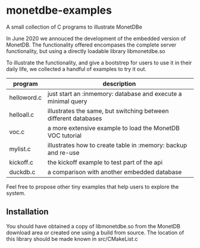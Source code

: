 # monetdbe-examples
A small collection of C programs to illustrate MonetDBe

In June 2020 we annouced the development of the embedded version of MonetDB. 
The functionality offered encompases the complete server functionality, but using
a directly loadable library libmonetdbe.so

To illustrate the functionality, and give a bootstrep for users to use it in their
daily life, we collected a handful of examples to try it out.

| program | description|
| ------------- | ----------------------------------------------------------- |
| helloword.c  |just start an :inmemory: database and execute a minimal query|
|  helloall.c    |illustrates the same, but switching between different databases|
|  voc.c |a more extensive example to load the MonetDB VOC tutorial|
|  mylist.c    |illustrates how to create table in :memory: backup and re-use|
|  kickoff.c    |the kickoff example to test part of the api|
|  duckdb.c  |a comparison with another embedded database|

Feel free to propose other tiny examples that help users to explore the system.

## Installation
You should have obtained a copy of libmonetdbe.so from the MonetDB download area
or created one using a build from source. The location of this library should be made 
known in src/CMakeList.c
